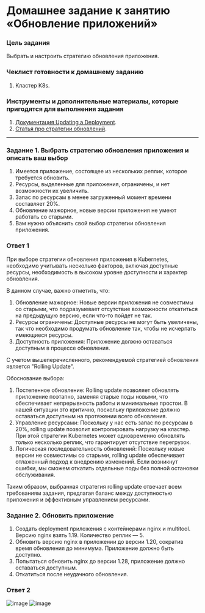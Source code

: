 # Домашнее задание к занятию «Обновление приложений»

### Цель задания

Выбрать и настроить стратегию обновления приложения.

### Чеклист готовности к домашнему заданию

1. Кластер K8s.

### Инструменты и дополнительные материалы, которые пригодятся для выполнения задания

1. [Документация Updating a Deployment](https://kubernetes.io/docs/concepts/workloads/controllers/deployment/#updating-a-deployment).
2. [Статья про стратегии обновлений](https://habr.com/ru/companies/flant/articles/471620/).

-----

### Задание 1. Выбрать стратегию обновления приложения и описать ваш выбор

1. Имеется приложение, состоящее из нескольких реплик, которое требуется обновить.
2. Ресурсы, выделенные для приложения, ограничены, и нет возможности их увеличить.
3. Запас по ресурсам в менее загруженный момент времени составляет 20%.
4. Обновление мажорное, новые версии приложения не умеют работать со старыми.
5. Вам нужно объяснить свой выбор стратегии обновления приложения.

### Ответ 1

При выборе стратегии обновления приложения в Kubernetes, необходимо учитывать несколько факторов, включая доступные ресурсы, необходимость в высоком уровне доступности и характер обновления.

В данном случае, важно отметить, что:

1. Обновление мажорное: Новые версии приложения не совместимы со старыми, что подразумевает отсутствие возможности откатиться на предыдущую версию, если что-то пойдет не так.
2. Ресурсы ограничены: Доступные ресурсы не могут быть увеличены, так что необходимо продумать обновление так, чтобы не исчерпать имеющиеся ресурсы.
3. Доступность приложения: Приложение должно оставаться доступным в процессе обновления.
   
С учетом вышеперечисленного, рекомендуемой стратегией обновления является "Rolling Update".

Обоснование выбора:

1. Постепенное обновление: Rolling update позволяет обновлять приложение поэтапно, заменяя старые поды новыми, что обеспечивает непрерывность работы и минимальные простои. В нашей ситуации это критично, поскольку приложение должно оставаться доступным на протяжении всего обновления.
2. Управление ресурсами: Поскольку у нас есть запас по ресурсам в 20%, rolling update позволит контролировать нагрузку на кластер. При этой стратегии Kubernetes может одновременно обновлять только несколько реплик, что гарантирует отсутствие перегрузок.
3. Логическая последовательность обновлений: Поскольку новые версии не совместимы со старыми, rolling update обеспечивает отлаженный подход к внедрению изменений. Если возникнут ошибки, мы сможем откатить отдельные поды без полной остановки обслуживания.

Таким образом, выбранная стратегия rolling update отвечает всем требованиям задания, предлагая баланс между доступностью приложения и эффективным управлением ресурсами.

### Задание 2. Обновить приложение

1. Создать deployment приложения с контейнерами nginx и multitool. Версию nginx взять 1.19. Количество реплик — 5.
2. Обновить версию nginx в приложении до версии 1.20, сократив время обновления до минимума. Приложение должно быть доступно.
3. Попытаться обновить nginx до версии 1.28, приложение должно оставаться доступным.
4. Откатиться после неудачного обновления.

### Ответ 2

![image](https://github.com/user-attachments/assets/9bc41ff0-a6fa-4eff-928f-2f534286b074)
![image](https://github.com/user-attachments/assets/59496e14-e5f3-4a6a-838c-127579b12921)
